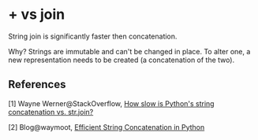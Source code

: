 # + vs join

String join is significantly faster then concatenation.

Why? Strings are immutable and can't be changed in place. To alter one, a new representation needs to be created (a concatenation of the two).

## References

[1] Wayne Werner@StackOverflow, [How slow is Python's string concatenation vs. str.join?](http://stackoverflow.com/questions/3055477/how-slow-is-pythons-string-concatenation-vs-str-join)

[2] Blog@waymoot, [Efficient String Concatenation in Python](https://waymoot.org/home/python_string/)